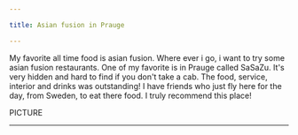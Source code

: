 ```yaml
---

title: Asian fusion in Prauge

---
```


<p1>My favorite all time food is asian fusion. Where ever i go, i want to try some asian fusion restaurants. 
One of my favorite is in Prauge called SaSaZu. It's very hidden and hard to find if you don't take a cab. 
The food, service, interior and drinks was outstanding! I have friends who just fly here for the day, from Sweden, to eat there food.
I truly recommend this place!</p1>

PICTURE

---
